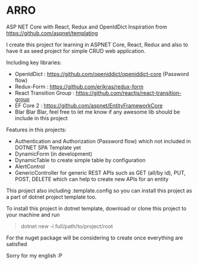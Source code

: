 # ARRO

ASP NET Core with React, Redux and OpenIdDict
Inspiration from <https://github.com/aspnet/templating>

I create this project for learning in ASPNET Core, React, Redux and also to have it as seed project for simple CRUD web application.

Including key libraries:

- OpenIdDict : <https://github.com/openiddict/openiddict-core> (Password flow)
- Redux-Form : <https://github.com/erikras/redux-form>
- React Transition Group : <https://github.com/reactjs/react-transition-group>
- EF Core 2 : <https://github.com/aspnet/EntityFrameworkCore>
- Blar Blar Blar, feel free to let me know if any awesome lib should be include in this project

Features in this projects:

- Authentication and Authorization (Password flow) which not included in DOTNET SPA Template yet
- DynamicForm (in development)
- DynamicTable to create simple table by configuration
- AlertControl
- GenericController for generic REST APIs such as GET (all/by id), PUT, POST, DELETE which can help to create new APIs for an entity

This project also including .template.config so you can install this project as a part of dotnet project template too.

To install this project in dotnet template, download or clone this project to your machine and run
>dotnet new -i full/path/to/project/root

For the nuget package will be considering to create once everything are satisfied

Sorry for my english :P